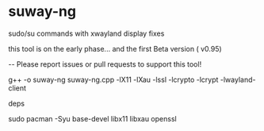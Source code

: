 # suway-ng
sudo/su commands with xwayland display fixes 


this tool is on the early phase... and the first Beta version ( v0.95) 

-- Please report issues or pull requests to support this tool!


g++ -o suway-ng suway-ng.cpp -lX11 -lXau -lssl -lcrypto -lcrypt -lwayland-client




deps

sudo pacman -Syu base-devel libx11 libxau openssl

